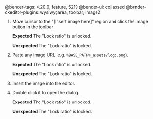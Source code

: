@bender-tags: 4.20.0, feature, 5219
@bender-ui: collapsed
@bender-ckeditor-plugins: wysiwygarea, toolbar, image2

1. Move cursor to the "[Insert image here]" region and click the image button in the toolbar

	**Expected** The "Lock ratio" is unlocked.

	**Unexpected** The "Lock ratio" is locked.
1. Paste any image URL (e.g. `%BASE_PATH%_assets/logo.png`).

	**Expected** The "Lock ratio" is unlocked.

	**Unexpected** The "Lock ratio" is locked.
1. Insert the image into the editor.
1. Double click it to open the dialog.

	**Expected** The "Lock ratio" is unlocked.

	**Unexpected** The "Lock ratio" is locked.
